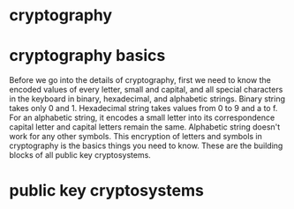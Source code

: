 # cryptography
# cryptography basics
Before we go into the details of cryptography, first we need to know the encoded values of every letter, small and capital, and all special characters in the keyboard in binary, hexadecimal, and alphabetic strings. Binary string takes only 0 and 1. Hexadecimal string takes values from 0 to 9 and a to f. For an alphabetic string, it encodes a small letter into its correspondence capital letter and capital letters remain the same. Alphabetic string doesn't work for any other symbols. This encryption of letters and symbols in cryptography is the basics things you need to know. These are the building blocks of all public key cryptosystems.  
# public key cryptosystems
